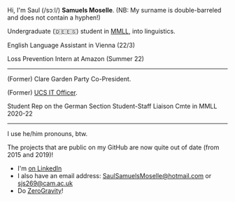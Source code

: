 Hi, I'm Saul (/sɔːl/) **Samuels Moselle**. (NB: My surname is double-barreled and does not contain a hyphen!) 

Undergraduate (🇩🇪🇪🇸) student in [MMLL](https://www.mmll.cam.ac.uk/), into linguistics. 

English Language Assistant in Vienna (22/3)

Loss Prevention Intern at Amazon (Summer 22) 

---
(Former) Clare Garden Party Co-President.

(Former) [UCS IT Officer](https://ucs.clare.cam.ac.uk/).

Student Rep on the German Section Student-Staff Liaison Cmte in MMLL 2020-22

---

I use he/him pronouns, btw.

The projects that are public on my GitHub are now quite out of date (from 2015 and 2019)!

- I'm [on LinkedIn](https://www.linkedin.com/in/saul-samuels-moselle/)
- I also have an email address: <SaulSamuelsMoselle@hotmail.com> or <sjs269@cam.ac.uk>
- Do [ZeroGravity](https://www.zerogravity.co.uk/)!
